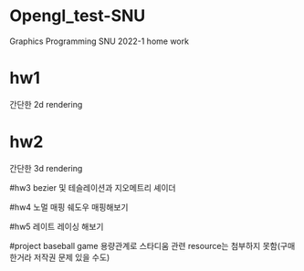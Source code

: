 # Opengl_test-SNU
Graphics Programming SNU 2022-1 home work



# hw1
간단한 2d rendering

# hw2
간단한 3d rendering 

#hw3
bezier 및 테슬레이션과 지오메트리 셰이더 

#hw4 
노멀 매핑 쉐도우 매핑해보기

#hw5 
레이트 레이싱 해보기

#project
baseball game 용량관계로 스타디움 관련 resource는 첨부하지 못함(구매한거라 저작권 문제 있을 수도)

